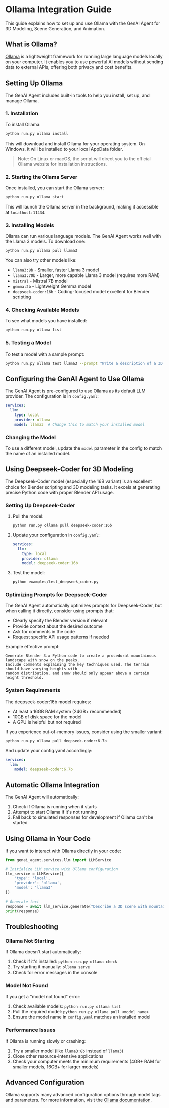 # Ollama Integration Guide

This guide explains how to set up and use Ollama with the GenAI Agent for 3D Modeling, Scene Generation, and Animation.

## What is Ollama?

[Ollama](https://ollama.com/) is a lightweight framework for running large language models locally on your computer. It enables you to use powerful AI models without sending data to external APIs, offering both privacy and cost benefits.

## Setting Up Ollama

The GenAI Agent includes built-in tools to help you install, set up, and manage Ollama.

### 1. Installation

To install Ollama:

```bash
python run.py ollama install
```

This will download and install Ollama for your operating system. On Windows, it will be installed to your local AppData folder.

> Note: On Linux or macOS, the script will direct you to the official Ollama website for installation instructions.

### 2. Starting the Ollama Server

Once installed, you can start the Ollama server:

```bash
python run.py ollama start
```

This will launch the Ollama server in the background, making it accessible at `localhost:11434`.

### 3. Installing Models

Ollama can run various language models. The GenAI Agent works well with the Llama 3 models. To download one:

```bash
python run.py ollama pull llama3
```

You can also try other models like:
- `llama3:8b` - Smaller, faster Llama 3 model
- `llama3:70b` - Larger, more capable Llama 3 model (requires more RAM)
- `mistral` - Mistral 7B model
- `gemma:2b` - Lightweight Gemma model
- `deepseek-coder:16b` - Coding-focused model excellent for Blender scripting

### 4. Checking Available Models

To see what models you have installed:

```bash
python run.py ollama list
```

### 5. Testing a Model

To test a model with a sample prompt:

```bash
python run.py ollama test llama3 --prompt "Write a description of a 3D scene with a mountain landscape"
```

## Configuring the GenAI Agent to Use Ollama

The GenAI Agent is pre-configured to use Ollama as its default LLM provider. The configuration is in `config.yaml`:

```yaml
services:
  llm:
    type: local
    provider: ollama
    model: llama3  # Change this to match your installed model
```

### Changing the Model

To use a different model, update the `model` parameter in the config to match the name of an installed model.

## Using Deepseek-Coder for 3D Modeling

The Deepseek-Coder model (especially the 16B variant) is an excellent choice for Blender scripting and 3D modeling tasks. It excels at generating precise Python code with proper Blender API usage.

### Setting Up Deepseek-Coder

1. Pull the model:
   ```bash
   python run.py ollama pull deepseek-coder:16b
   ```

2. Update your configuration in `config.yaml`:
   ```yaml
   services:
     llm:
       type: local
       provider: ollama
       model: deepseek-coder:16b
   ```

3. Test the model:
   ```bash
   python examples/test_deepseek_coder.py
   ```

### Optimizing Prompts for Deepseek-Coder

The GenAI Agent automatically optimizes prompts for Deepseek-Coder, but when calling it directly, consider using prompts that:

- Clearly specify the Blender version if relevant
- Provide context about the desired outcome  
- Ask for comments in the code
- Request specific API usage patterns if needed

Example effective prompt:
```
Generate Blender 3.x Python code to create a procedural mountainous landscape with snow on the peaks.
Include comments explaining the key techniques used. The terrain should have varying heights with
random distribution, and snow should only appear above a certain height threshold.
```

### System Requirements

The deepseek-coder:16b model requires:
- At least a 16GB RAM system (24GB+ recommended)
- 10GB of disk space for the model
- A GPU is helpful but not required

If you experience out-of-memory issues, consider using the smaller variant:  
```bash
python run.py ollama pull deepseek-coder:6.7b
```

And update your config.yaml accordingly:
```yaml
services:
  llm:
    model: deepseek-coder:6.7b
```

## Automatic Ollama Integration

The GenAI Agent will automatically:

1. Check if Ollama is running when it starts
2. Attempt to start Ollama if it's not running
3. Fall back to simulated responses for development if Ollama can't be started

## Using Ollama in Your Code

If you want to interact with Ollama directly in your code:

```python
from genai_agent.services.llm import LLMService

# Initialize LLM service with Ollama configuration
llm_service = LLMService({
    'type': 'local',
    'provider': 'ollama',
    'model': 'llama3'
})

# Generate text
response = await llm_service.generate("Describe a 3D scene with mountains")
print(response)
```

## Troubleshooting

### Ollama Not Starting

If Ollama doesn't start automatically:

1. Check if it's installed: `python run.py ollama check`
2. Try starting it manually: `ollama serve`
3. Check for error messages in the console

### Model Not Found

If you get a "model not found" error:

1. Check available models: `python run.py ollama list`
2. Pull the required model: `python run.py ollama pull <model_name>`
3. Ensure the model name in `config.yaml` matches an installed model

### Performance Issues

If Ollama is running slowly or crashing:

1. Try a smaller model (like `llama3:8b` instead of `llama3`)
2. Close other resource-intensive applications
3. Check your computer meets the minimum requirements (4GB+ RAM for smaller models, 16GB+ for larger models)

## Advanced Configuration

Ollama supports many advanced configuration options through model tags and parameters. For more information, visit the [Ollama documentation](https://github.com/ollama/ollama/blob/main/docs/api.md).
